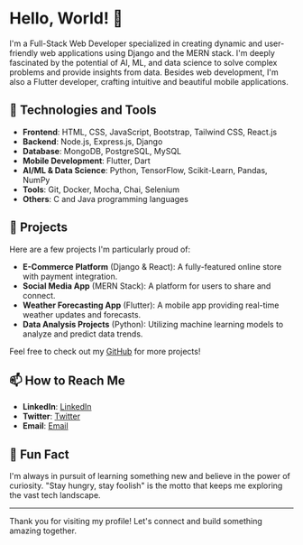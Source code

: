 # Hello, World! 👋

I'm a Full-Stack Web Developer specialized in creating dynamic and user-friendly web applications using Django and the MERN stack. I'm deeply fascinated by the potential of AI, ML, and data science to solve complex problems and provide insights from data. Besides web development, I'm also a Flutter developer, crafting intuitive and beautiful mobile applications.

## 🚀 Technologies and Tools

- **Frontend**: HTML, CSS, JavaScript, Bootstrap, Tailwind CSS, React.js
- **Backend**: Node.js, Express.js, Django
- **Database**: MongoDB, PostgreSQL, MySQL
- **Mobile Development**: Flutter, Dart
- **AI/ML & Data Science**: Python, TensorFlow, Scikit-Learn, Pandas, NumPy
- **Tools**: Git, Docker, Mocha, Chai, Selenium
- **Others**: C and Java programming languages

## 🌟 Projects

Here are a few projects I'm particularly proud of:

- **E-Commerce Platform** (Django & React): A fully-featured online store with payment integration.
- **Social Media App** (MERN Stack): A platform for users to share and connect.
- **Weather Forecasting App** (Flutter): A mobile app providing real-time weather updates and forecasts.
- **Data Analysis Projects** (Python): Utilizing machine learning models to analyze and predict data trends.

Feel free to check out my [GitHub](https://github.com/SuwasG) for more projects!

## 📫 How to Reach Me

- **LinkedIn**: [LinkedIn](https://www.linkedin.com/in/suwas-ghale/)
- **Twitter**: [Twitter](https://x.com/Suwas60535281?t=92GlvCPnU8r9B8Xo9KJypQ&s=09)
- **Email**: [Email](mailto:suwasghale2281@gmail.com)

## 🎉 Fun Fact

I'm always in pursuit of learning something new and believe in the power of curiosity. "Stay hungry, stay foolish" is the motto that keeps me exploring the vast tech landscape.

---

Thank you for visiting my profile! Let's connect and build something amazing together.
